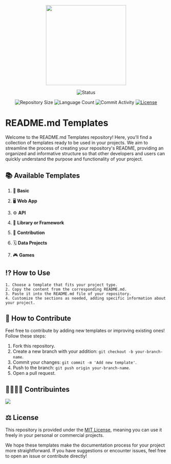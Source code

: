 <p align="center">
  <img
    width="250"
    display="inline-block"
    src="https://64.media.tumblr.com/f0da7c50d726e64c6c0d8a985240b6f4/dfbbb68a95adf2d4-ce/s250x400/afe73dd5883647200c53408018ed3be99b567b80.gif"
  />
</p>

<p align="center">
  <img
    src="https://img.shields.io/badge/Status-Em%20desenvolvimento-green?style=flat-square"
    alt="Status"
  />
</p>

<p align="center">
  <img
    src="https://img.shields.io/github/repo-size/Thomazrlima/Udemy_Courses?style=flat"
    alt="Repository Size"
  />
  <img
    src="https://img.shields.io/github/languages/count/Thomazrlima/Udemy_Courses?style=flat&logo=python"
    alt="Language Count"
  />
  <img
    src="https://img.shields.io/github/commit-activity/t/Thomazrlima/Udemy_Courses?style=flat&logo=github"
    alt="Commit Activity"
  />
  <a href="LICENSE.md"
    ><img
      src="https://img.shields.io/github/license/Thomazrlima/Udemy_Courses"
      alt="License"
  /></a>
</p>

# README.md Templates

Welcome to the README.md Templates repository! Here, you'll find a collection of templates ready to be used in your projects. We aim to streamline the process of creating your repository's README, providing an organized and informative structure so that other developers and users can quickly understand the purpose and functionality of your project.

## 📚 Available Templates

1. 📄 **Basic**

2. 🖥️ **Web App**

3. ⚙️ **API**

4. 📝 **Library or Framework**

5. 👋 **Contribution**

6. 🗓️ **Data Projects**

7. 🎮 **Games**

## ⁉️ How to Use

    1. Choose a template that fits your project type.
    2. Copy the content from the corresponding README.md.
    3. Paste it into the README.md file of your repository.
    4. Customize the sections as needed, adding specific information about your project.

## 🤝 How to Contribute

Feel free to contribute by adding new templates or improving existing ones! Follow these steps:

1. Fork this repository.
2. Create a new branch with your addition: `git checkout -b your-branch-name`.
3. Commit your changes: `git commit -m 'Add new template'`.
4. Push to the branch: `git push origin your-branch-name`.
5. Open a pull request.

## 👨‍👩‍👧‍👦 Contribuintes
  
<a href="https://github.com/Thomazrlima/README.md-Templatess/graphs/contributors">
  <img src="https://contrib.rocks/image?repo=Thomazrlima/README.md-Templates" />
</a>

## ⚖️ License

This repository is provided under the [MIT License](LICENSE), meaning you can use it freely in your personal or commercial projects.

We hope these templates make the documentation process for your project more straightforward. If you have suggestions or encounter issues, feel free to open an issue or contribute directly!
